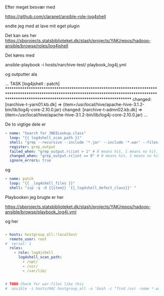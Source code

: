 Efter meget besvær med 

https://github.com/claranet/ansible-role-log4shell

endte jeg med at lave mit eget plugin

Det kan ses her
https://sbprojects.statsbiblioteket.dk/stash/projects/YAK/repos/hadoop-ansible/browse/roles/log4jshell



Det køres med

ansible-playbook -i hosts/narchive-test/ playbook_log4j.yml

og outputter ala

...
TASK [log4jshell : patch] *********************************************************************************************************************************************************************************************************
changed: [narchive-t-yarn01.kb.dk] => (item=/usr/local/hive/apache-hive-3.1.2-bin/lib/log4j-core-2.10.0.jar)
changed: [narchive-t-admn02.kb.dk] => (item=/usr/local/hive/apache-hive-3.1.2-bin/lib/log4j-core-2.10.0.jar)
...



De to vigtige dele er

```yaml
- name: "Search for JNDILookup.class"
  loop: "{{ log4shell_scan_path }}"
  shell: "grep --recursive --include '*.jar' --include '*.war' --files-with-matches --fixed-strings '{{_log4shell_defect_class}}' {{item}}"
  register: grep_output
  failed_when: "grep_output.rc|int > 1" # 0 means hit, 1 means no hit. 2+ means error
  changed_when: "grep_output.rc|int == 0" # 0 means hit, 1 means no hit. 2+ means error
  ignore_errors: true
```

og 

```yaml
- name: patch
  loop: "{{ _log4shell_files }}"
  shell: "zip -q -d {{item}} '{{_log4shell_defect_class}}' "
```    


Playbooken jeg brugte er her

https://sbprojects.statsbiblioteket.dk/stash/projects/YAK/repos/hadoop-ansible/browse/playbook_log4j.yml

og her
```yaml

- hosts: hostgroup_all:!localhost
  remote_user: root
#  serial: 1
  roles:
    - role: log4jshell
      log4shell_scan_path:
        - /opt/
        - /usr/
        - /var/lib/


# TODO Check for war-files like this
#  ansible -i hosts/KAC hostgroup_all -a 'bash -c "find /usr -name *.war -size +10k | xargs -r -i unzip -l {} | (grep log4j-core || echo clean) | grep -v log4j-core  "' -u root
```

